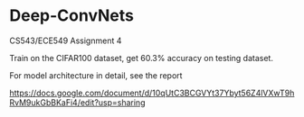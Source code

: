 # Deep-ConvNets
CS543/ECE549 Assignment 4

Train on the CIFAR100 dataset, get 60.3% accuracy on testing dataset.

For model architecture in detail, see the report

https://docs.google.com/document/d/10qUtC3BCGVYt37Ybyt56Z4lVXwT9hRvM9ukGbBKaFi4/edit?usp=sharing
